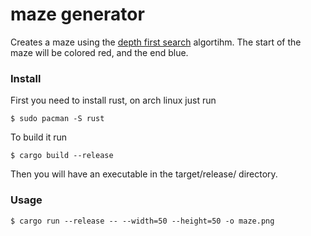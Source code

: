 
# maze generator
Creates a maze using the [depth first search](https://en.wikipedia.org/wiki/Maze_generation_algorithm) algortihm.
The start of the maze will be colored red, and the end blue.

### Install
First you need to install rust, on arch linux just run
```
$ sudo pacman -S rust
```
To build it run
```
$ cargo build --release
```
Then you will have an executable in the target/release/ directory.

### Usage
```
$ cargo run --release -- --width=50 --height=50 -o maze.png
```
